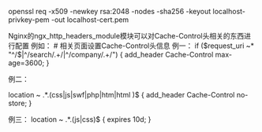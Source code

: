 openssl req -x509 -newkey rsa:2048 -nodes -sha256 -keyout localhost-privkey-pem -out localhost-cert.pem


Nginx的ngx_http_headers_module模块可以对Cache-Control头相关的东西进行配置
例如：
    # 相关页面设置Cache-Control头信息
    例一：
   if ($request_uri ~* "^/$|^/search/.+/|^/company/.+/") {
     add_header    Cache-Control  max-age=3600;
    }

   例二：

location ~ .*\.(css|js|swf|php|htm|html )$ {
add_header Cache-Control no-store;
}

例三：
location ~ .*\.(js|css)$ {
expires 10d;
}